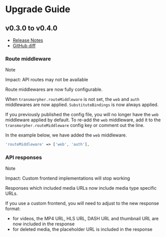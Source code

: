 # Upgrade Guide

## v0.3.0 to v0.4.0

- [Release Notes](CHANGELOG.md#v040)
- [GitHub diff](https://github.com/cybex-gmbh/laravel-transmorpher-client/compare/v0.3.0...v0.4.0)

### Route middleware

> [!NOTE]
> Impact: API routes may not be available

Route middlewares are now fully configurable.

When `transmorpher.routeMiddleware` is not set, the `web` and `auth` middlewares are now applied. `SubstituteBindings` is now always applied.

If you previously published the config file, you will no longer have the `web` middleware applied by default.
To re-add the `web` middleware, add it to the `transmorpher.routeMiddleware` config key or comment out the line.

In the example below, we have added the `web` middleware.

```php
'routeMiddleware' => ['web', 'auth'],
```

### API responses

> [!NOTE]
> Impact: Custom frontend implementations will stop working

Responses which included media URLs now include media type specific URLs.

If you use a custom frontend, you will need to adjust to the new response format:

- for videos, the MP4 URL, HLS URL, DASH URL and thumbnail URL are now included in the response
- for deleted media, the placeholder URL is included in the response
